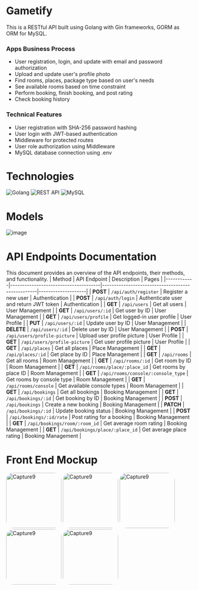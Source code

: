 # Gametify
This is a RESTful API built using Golang with Gin frameworks, GORM as ORM for MySQL. 

### Apps Business Process 
* User registration, login, and update with email and password authorization
* Upload and update user's profile photo
* Find rooms, places, package type based on user's needs
* See available rooms based on time constraint
* Perform booking, finish booking, and post rating
* Check booking history

### Technical Features
* User registration with SHA-256 password hashing
* User login with JWT-based authentication
* Middleware for protected routes
* User role authorization using Middleware
* MySQL database connection using .env

# Technologies
![Golang](https://img.shields.io/badge/golang-%2300ADD8.svg?style=for-the-badge&logo=go&logoColor=white)  ![REST API](https://img.shields.io/badge/restapi-%23000000.svg?style=for-the-badge&logo=swagger&logoColor=white)   ![MySQL](https://img.shields.io/badge/mysql-%234479A1.svg?style=for-the-badge&logo=mysql&logoColor=white)

# Models
![image](https://github.com/user-attachments/assets/75154ddd-9c9e-4a8f-b1ac-5432c9114db3)

# API Endpoints Documentation

This document provides an overview of the API endpoints, their methods, and functionality.
| Method     | API Endpoint                        | Description                                      | Pages              |
|------------|--------------------------------------|--------------------------------------------------|--------------------|
| **POST**   | `/api/auth/register`                 | Register a new user                              | Authentication     |
| **POST**   | `/api/auth/login`                    | Authenticate user and return JWT token           | Authentication     |
| **GET**    | `/api/users`                         | Get all users                                    | User Management    |
| **GET**    | `/api/users/:id`                     | Get user by ID                                   | User Management    |
| **GET**    | `/api/users/profile`                 | Get logged-in user profile                       | User Profile       |
| **PUT**    | `/api/users/:id`                     | Update user by ID                                | User Management    |
| **DELETE** | `/api/users/:id`                     | Delete user by ID                                | User Management    |
| **POST**   | `/api/users/profile-picture`         | Upload user profile picture                      | User Profile       |
| **GET**    | `/api/users/profile-picture`         | Get user profile picture                         | User Profile       |
| **GET**    | `/api/places`                        | Get all places                                   | Place Management   |
| **GET**    | `/api/places/:id`                    | Get place by ID                                  | Place Management   |
| **GET**    | `/api/rooms`                         | Get all rooms                                    | Room Management    |
| **GET**    | `/api/rooms/:id`                     | Get room by ID                                   | Room Management    |
| **GET**    | `/api/rooms/place/:place_id`          | Get rooms by place ID                            | Room Management    |
| **GET**    | `/api/rooms/console/:console_type`   | Get rooms by console type                        | Room Management    |
| **GET**    | `/api/rooms/console`                 | Get available console types                      | Room Management    |
| **GET**    | `/api/bookings`                      | Get all bookings                                 | Booking Management |
| **GET**    | `/api/bookings/:id`                  | Get booking by ID                                | Booking Management |
| **POST**   | `/api/bookings`                      | Create a new booking                             | Booking Management |
| **PATCH**  | `/api/bookings/:id`                  | Update booking status                            | Booking Management |
| **POST**   | `/api/bookings/:id/rate`              | Post rating for a booking                        | Booking Management |
| **GET**    | `/api/bookings/room/:room_id`         | Get average room rating                          | Booking Management |
| **GET**    | `/api/bookings/place/:place_id`       | Get average place rating        | Booking Management |

# Front End Mockup
<img src="https://github.com/user-attachments/assets/4d9600c8-021d-46d3-b28d-db405af8ddd1" alt="Capture9" width="150" style="border-radius: 20px;">
<img src="https://github.com/user-attachments/assets/98448b2d-5fd8-4960-81ba-2cf7c5c141d1" alt="Capture9" width="150" style="border-radius: 20px;">
<img src="https://github.com/user-attachments/assets/855eff84-e7bd-4042-be1e-de609e4af423" alt="Capture9" width="150" style="border-radius: 20px;">
<img src="https://github.com/user-attachments/assets/04c6092e-d92a-43e2-bd58-24bc264e6ca2" alt="Capture9" width="150" style="border-radius: 20px;">
<img src="https://github.com/user-attachments/assets/751f1043-b252-45c5-97cc-5e68e0de8117" alt="Capture9" width="150" style="border-radius: 20px;">



